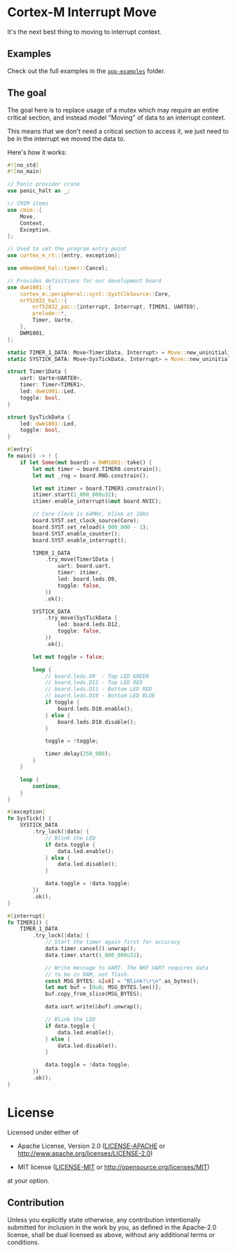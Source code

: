 # Cortex-M Interrupt Move

It's the next best thing to moving to interrupt context.

## Examples

Check out the full examples in the [`app-examples`](./app-examples) folder.

## The goal

The goal here is to replace usage of a mutex which may require an entire critical section, and instead model "Moving" of data to an interrupt context.

This means that we don't need a critical section to access it, we just need to be in the interrupt we moved the data to.

Here's how it works:

```rust
#![no_std]
#![no_main]

// Panic provider crate
use panic_halt as _;

// CMIM items
use cmim::{
    Move,
    Context,
    Exception,
};

// Used to set the program entry point
use cortex_m_rt::{entry, exception};

use embedded_hal::timer::Cancel;

// Provides definitions for our development board
use dwm1001::{
    cortex_m::peripheral::syst::SystClkSource::Core,
    nrf52832_hal::{
        nrf52832_pac::{interrupt, Interrupt, TIMER1, UARTE0},
        prelude::*,
        Timer, Uarte,
    },
    DWM1001,
};

static TIMER_1_DATA: Move<Timer1Data, Interrupt> = Move::new_uninitialized(Context::Interrupt(Interrupt::TIMER1));
static SYSTICK_DATA: Move<SysTickData, Interrupt> = Move::new_uninitialized(Context::Exception(Exception::SysTick));

struct Timer1Data {
    uart: Uarte<UARTE0>,
    timer: Timer<TIMER1>,
    led: dwm1001::Led,
    toggle: bool,
}

struct SysTickData {
    led: dwm1001::Led,
    toggle: bool,
}

#[entry]
fn main() -> ! {
    if let Some(mut board) = DWM1001::take() {
        let mut timer = board.TIMER0.constrain();
        let mut _rng = board.RNG.constrain();

        let mut itimer = board.TIMER1.constrain();
        itimer.start(1_000_000u32);
        itimer.enable_interrupt(&mut board.NVIC);

        // Core clock is 64MHz, blink at 16Hz
        board.SYST.set_clock_source(Core);
        board.SYST.set_reload(4_000_000 - 1);
        board.SYST.enable_counter();
        board.SYST.enable_interrupt();

        TIMER_1_DATA
            .try_move(Timer1Data {
                uart: board.uart,
                timer: itimer,
                led: board.leds.D9,
                toggle: false,
            })
            .ok();

        SYSTICK_DATA
            .try_move(SysTickData {
                led: board.leds.D12,
                toggle: false,
            })
            .ok();

        let mut toggle = false;

        loop {
            // board.leds.D9  - Top LED GREEN
            // board.leds.D12 - Top LED RED
            // board.leds.D11 - Bottom LED RED
            // board.leds.D10 - Bottom LED BLUE
            if toggle {
                board.leds.D10.enable();
            } else {
                board.leds.D10.disable();
            }

            toggle = !toggle;

            timer.delay(250_000);
        }
    }

    loop {
        continue;
    }
}

#[exception]
fn SysTick() {
    SYSTICK_DATA
        .try_lock(|data| {
            // Blink the LED
            if data.toggle {
                data.led.enable();
            } else {
                data.led.disable();
            }

            data.toggle = !data.toggle;
        })
        .ok();
}

#[interrupt]
fn TIMER1() {
    TIMER_1_DATA
        .try_lock(|data| {
            // Start the timer again first for accuracy
            data.timer.cancel().unwrap();
            data.timer.start(1_000_000u32);

            // Write message to UART. The NRF UART requires data
            // to be in RAM, not flash.
            const MSG_BYTES: &[u8] = "Blink!\r\n".as_bytes();
            let mut buf = [0u8; MSG_BYTES.len()];
            buf.copy_from_slice(MSG_BYTES);

            data.uart.write(&buf).unwrap();

            // Blink the LED
            if data.toggle {
                data.led.enable();
            } else {
                data.led.disable();
            }

            data.toggle = !data.toggle;
        })
        .ok();
}
```


# License

Licensed under either of

- Apache License, Version 2.0 ([LICENSE-APACHE](LICENSE-APACHE) or
  http://www.apache.org/licenses/LICENSE-2.0)

- MIT license ([LICENSE-MIT](LICENSE-MIT) or http://opensource.org/licenses/MIT)

at your option.

## Contribution

Unless you explicitly state otherwise, any contribution intentionally submitted
for inclusion in the work by you, as defined in the Apache-2.0 license, shall be
dual licensed as above, without any additional terms or conditions.
